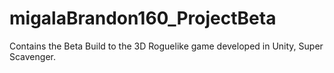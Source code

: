 # migalaBrandon160_ProjectBeta
Contains the Beta Build to the 3D Roguelike game developed in Unity, Super Scavenger.
